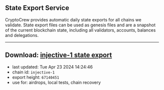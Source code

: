## State Export Service
CryptoCrew provides automatic daily state exports for all chains we validate. State export files can be used as genesis files and are a snapshot of the current blockchain state, including all validators, accounts, balances and delegations.

---
**Download: [injective-1 state export](https://dl-eu2.ccvalidators.com/SERVICE/injective/injective-1_export_67140451.json)**
---

- last updated: Tue Apr 23 2024 14:24:46
- chain id: `injective-1`
- export height: `67140451`
- use for: airdrops, local tests, chain recovery
